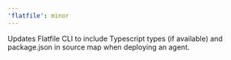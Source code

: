 ```yaml
---
'flatfile': minor
---
```


Updates Flatfile CLI to include Typescript types (if available) and package.json in source map when deploying an agent.
